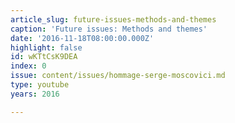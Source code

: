 ```yaml
---
article_slug: future-issues-methods-and-themes
caption: 'Future issues: Methods and themes'
date: '2016-11-18T08:00:00.000Z'
highlight: false
id: wKTtCsK9DEA
index: 0
issue: content/issues/hommage-serge-moscovici.md
type: youtube
years: 2016

---
```

